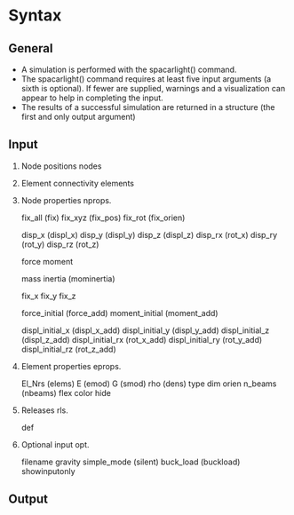 # Syntax

## General
- A simulation is performed with the spacarlight() command.
- The spacarlight() command requires at least five input arguments (a sixth is optional). If fewer are supplied, warnings and a visualization can appear to help in completing the input.
- The results of a successful simulation are returned in a structure (the first and only output argument)

## Input
1. Node positions nodes

2. Element connectivity elements

3. Node properties nprops.

    fix_all (fix)
    fix_xyz (fix_pos) 
    fix_rot (fix_orien)
    
    disp_x (displ_x)
    disp_y (displ_y)
    disp_z (displ_z)
    disp_rx (rot_x)
    disp_ry (rot_y)
    disp_rz (rot_z)

    force
    moment

    mass
    inertia (mominertia)

    fix_x
    fix_y
    fix_z

    force_initial (force_add)
    moment_initial (moment_add)

    displ_initial_x (displ_x_add)
    displ_initial_y (displ_y_add)
    displ_initial_z (displ_z_add)
    displ_initial_rx (rot_x_add)
    displ_initial_ry (rot_y_add)
    displ_initial_rz (rot_z_add)
    
4. Element properties eprops.

    El_Nrs (elems)
    E (emod)
    G (smod)
    rho (dens)
    type
    dim
    orien
    n_beams (nbeams)
    flex
    color
    hide

5. Releases rls.

    def

6. Optional input opt.
    
    filename
    gravity
    simple_mode (silent)
    buck_load (buckload)
    showinputonly

## Output
